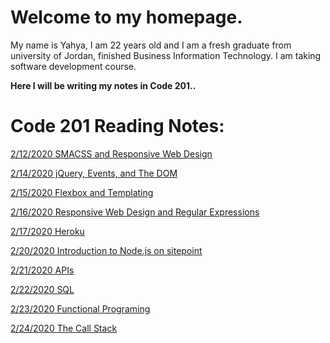 # Welcome to my homepage.
My name is Yahya, I am 22 years old and I am a fresh graduate from university of Jordan, finished Business Information Technology. I am taking software development course.

**Here I will be writing my notes in Code 201..**

# Code 201 Reading Notes:

[2/12/2020 SMACSS and Responsive Web Design](Read01.md)

[2/14/2020 jQuery, Events, and The DOM](Read02.md)

[2/15/2020 Flexbox and Templating](Read03.md)

[2/16/2020 Responsive Web Design and Regular Expressions](Read04.md)

[2/17/2020 Heroku](Read05.md)

[2/20/2020 Introduction to Node.js on sitepoint](Read06.md)

[2/21/2020 APIs](Read07.md)

[2/22/2020 SQL](Read08.md)

[2/23/2020 Functional Programing](Read09.md)

[2/24/2020 The Call Stack](Read010.md)
